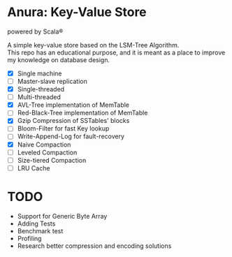 # Anura: Key-Value Store
powered by Scala®

A simple key-value store based on the LSM-Tree Algorithm.    
This repo has an educational purpose, 
and it is meant as a place to improve my knowledge on database design.  

- [x] Single machine
- [ ] Master-slave replication
- [x] Single-threaded
- [ ] Multi-threaded
- [x] AVL-Tree implementation of MemTable
- [ ] Red-Black-Tree implementation of MemTable
- [x] Gzip Compression of SSTables' blocks
- [ ] Bloom-Filter for fast Key lookup
- [ ] Write-Append-Log for fault-recovery
- [x] Naive Compaction
- [ ] Leveled Compaction
- [ ] Size-tiered Compaction
- [ ] LRU Cache    

# TODO
- Support for Generic Byte Array
- Adding Tests
- Benchmark test
- Profiling
- Research better compression and encoding solutions
